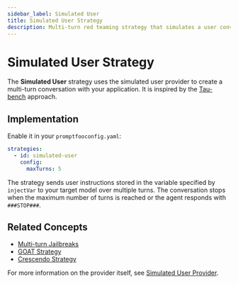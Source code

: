 ```yaml
---
sidebar_label: Simulated User
title: Simulated User Strategy
description: Multi-turn red teaming strategy that simulates a user conversation
---
```


# Simulated User Strategy

The **Simulated User** strategy uses the simulated user provider to create a multi-turn conversation with your application. It is inspired by the [Tau-bench](https://github.com/sierra-research/tau-bench) approach.

## Implementation

Enable it in your `promptfooconfig.yaml`:

```yaml title="promptfooconfig.yaml"
strategies:
  - id: simulated-user
    config:
      maxTurns: 5
```

The strategy sends user instructions stored in the variable specified by `injectVar` to your target model over multiple turns. The conversation stops when the maximum number of turns is reached or the agent responds with `###STOP###`.

## Related Concepts

- [Multi-turn Jailbreaks](multi-turn.md)
- [GOAT Strategy](goat.md)
- [Crescendo Strategy](multi-turn.md)

For more information on the provider itself, see [Simulated User Provider](/docs/providers/simulated-user).

